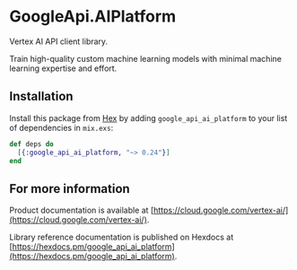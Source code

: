 # GoogleApi.AIPlatform

Vertex AI API client library.

Train high-quality custom machine learning models with minimal machine learning expertise and effort.

## Installation

Install this package from [Hex](https://hex.pm) by adding
`google_api_ai_platform` to your list of dependencies in `mix.exs`:

```elixir
def deps do
  [{:google_api_ai_platform, "~> 0.24"}]
end
```

## For more information

Product documentation is available at [https://cloud.google.com/vertex-ai/](https://cloud.google.com/vertex-ai/).

Library reference documentation is published on Hexdocs at
[https://hexdocs.pm/google_api_ai_platform](https://hexdocs.pm/google_api_ai_platform).

